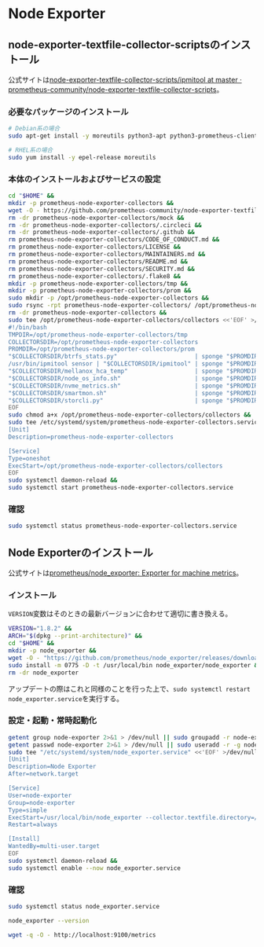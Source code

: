 # Node Exporter
## node-exporter-textfile-collector-scriptsのインストール
公式サイトは[node-exporter-textfile-collector-scripts/ipmitool at master · prometheus-community/node-exporter-textfile-collector-scripts](https://github.com/prometheus-community/node-exporter-textfile-collector-scripts)。

### 必要なパッケージのインストール
```bash
# Debian系の場合
sudo apt-get install -y moreutils python3-apt python3-prometheus-client ipmitool jq nvme-cli smartmontools rsync

# RHEL系の場合
sudo yum install -y epel-release moreutils
```

### 本体のインストールおよびサービスの設定
```bash
cd "$HOME" &&
mkdir -p prometheus-node-exporter-collectors &&
wget -O - https://github.com/prometheus-community/node-exporter-textfile-collector-scripts/archive/refs/heads/master.tar.gz | tar xvfz - -C prometheus-node-exporter-collectors --strip-components 1 &&
rm -dr prometheus-node-exporter-collectors/mock &&
rm -dr prometheus-node-exporter-collectors/.circleci &&
rm -dr prometheus-node-exporter-collectors/.github &&
rm prometheus-node-exporter-collectors/CODE_OF_CONDUCT.md &&
rm prometheus-node-exporter-collectors/LICENSE &&
rm prometheus-node-exporter-collectors/MAINTAINERS.md &&
rm prometheus-node-exporter-collectors/README.md &&
rm prometheus-node-exporter-collectors/SECURITY.md &&
rm prometheus-node-exporter-collectors/.flake8 &&
mkdir -p prometheus-node-exporter-collectors/tmp &&
mkdir -p prometheus-node-exporter-collectors/prom &&
sudo mkdir -p /opt/prometheus-node-exporter-collectors &&
sudo rsync -rpt prometheus-node-exporter-collectors/ /opt/prometheus-node-exporter-collectors/ &&
rm -dr prometheus-node-exporter-collectors &&
sudo tee /opt/prometheus-node-exporter-collectors/collectors <<'EOF' >/dev/null &&
#!/bin/bash
TMPDIR=/opt/prometheus-node-exporter-collectors/tmp
COLLECTORSDIR=/opt/prometheus-node-exporter-collectors
PROMDIR=/opt/prometheus-node-exporter-collectors/prom
"$COLLECTORSDIR/btrfs_stats.py"                      | sponge "$PROMDIR/btrfs_stats.prom"
/usr/bin/ipmitool sensor | "$COLLECTORSDIR/ipmitool" | sponge "$PROMDIR/ipmitool_sensor.prom"
"$COLLECTORSDIR/mellanox_hca_temp"                   | sponge "$PROMDIR/mellanox_hca_temp.prom"
"$COLLECTORSDIR/node_os_info.sh"                     | sponge "$PROMDIR/node_os_info.prom"
"$COLLECTORSDIR/nvme_metrics.sh"                     | sponge "$PROMDIR/nvme_metrics.prom"
"$COLLECTORSDIR/smartmon.sh"                         | sponge "$PROMDIR/smartmon.prom"
"$COLLECTORSDIR/storcli.py"                          | sponge "$PROMDIR/storcli.prom"
EOF
sudo chmod a+x /opt/prometheus-node-exporter-collectors/collectors &&
sudo tee /etc/systemd/system/prometheus-node-exporter-collectors.service <<'EOF' >/dev/null &&
[Unit]
Description=prometheus-node-exporter-collectors

[Service]
Type=oneshot
ExecStart=/opt/prometheus-node-exporter-collectors/collectors
EOF
sudo systemctl daemon-reload &&
sudo systemctl start prometheus-node-exporter-collectors.service
```

### 確認
```bash
sudo systemctl status prometheus-node-exporter-collectors.service
```

## Node Exporterのインストール
公式サイトは[prometheus/node_exporter: Exporter for machine metrics](https://github.com/prometheus/node_exporter)。

### インストール
`VERSION`変数はそのときの最新バージョンに合わせて適切に書き換える。
```bash
VERSION="1.8.2" &&
ARCH="$(dpkg --print-architecture)" &&
cd "$HOME" &&
mkdir -p node_exporter &&
wget -O - "https://github.com/prometheus/node_exporter/releases/download/v$VERSION/node_exporter-$VERSION.linux-$ARCH.tar.gz" | tar xvfz - -C node_exporter --strip-components 1 &&
sudo install -m 0775 -D -t /usr/local/bin node_exporter/node_exporter &&
rm -dr node_exporter
```
アップデートの際はこれと同様のことを行った上で、`sudo systemctl restart node_exporter.service`を実行する。

### 設定・起動・常時起動化
```bash
getent group node-exporter 2>&1 > /dev/null || sudo groupadd -r node-exporter &&
getent passwd node-exporter 2>&1 > /dev/null || sudo useradd -r -g node-exporter -s /usr/sbin/nologin node-exporter &&
sudo tee "/etc/systemd/system/node_exporter.service" <<'EOF' >/dev/null &&
[Unit]
Description=Node Exporter
After=network.target

[Service]
User=node-exporter
Group=node-exporter
Type=simple
ExecStart=/usr/local/bin/node_exporter --collector.textfile.directory=/opt/prometheus-node-exporter-collectors/prom
Restart=always

[Install]
WantedBy=multi-user.target
EOF
sudo systemctl daemon-reload &&
sudo systemctl enable --now node_exporter.service
```

### 確認
```bash
sudo systemctl status node_exporter.service

node_exporter --version

wget -q -O - http://localhost:9100/metrics
```
